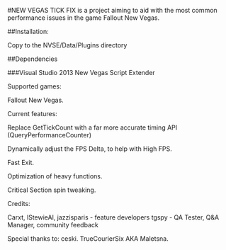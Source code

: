 #NEW  VEGAS TICK FIX is a project aiming to aid with the most common performance issues in the game Fallout New Vegas.

##Installation:

Copy to the NVSE/Data/Plugins directory




##Dependencies

###Visual Studio 2013
New Vegas Script Extender


Supported games:

Fallout New Vegas.


Current features:


Replace GetTickCount with a far more accurate timing API (QueryPerformanceCounter)

Dynamically adjust the FPS Delta, to help with High FPS.

Fast Exit.

Optimization of heavy functions.

Critical Section spin tweaking.



Credits:

Carxt, lStewieAl, jazzisparis - feature developers
tgspy - QA Tester, Q&A Manager, community feedback


Special thanks to:
ceski.
TrueCourierSix AKA Maletsna. 




